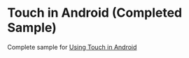 Touch in Android (Completed Sample)
=======================

Complete sample for [Using Touch in Android](http://developer.xamarin.com/guides/cross-platform/application_fundamentals/touch/part_4_android_touch_walkthrough/)
